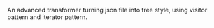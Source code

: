 An advanced transformer turning json file into tree style, using visitor pattern and iterator pattern.
